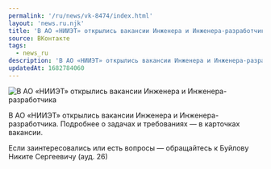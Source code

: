 ```yaml
---
permalink: '/ru/news/vk-8474/index.html'
layout: 'news.ru.njk'
title: 'В АО «НИИЭТ» открылись вакансии Инженера и Инженера-разработчика'
source: ВКонтакте
tags:
  - news_ru
description: 'В АО «НИИЭТ» открылись вакансии Инженера и Инженера-разработчика'
updatedAt: 1682784060
---
```

![В АО «НИИЭТ» открылись вакансии Инженера и Инженера-разработчика](https://sun1-84.userapi.com/impg/ozyhvuqbrMtlXKbBz4YBo2sp8ub0nD2j2f6TIQ/DPd5kridetw.jpg?size=525x800&quality=96&sign=e7909ab338ba44ee14e0cca198af0e6f&c_uniq_tag=OUdQQEzG-UuNi3KDy4enS4hmclNl62VqI6FFdgZZ6X4&type=album)

В АО «НИИЭТ» открылись вакансии Инженера и Инженера-разработчика. Подробнее о задачах и требованиях — в карточках вакансии.

Если заинтересовались или есть вопросы — обращайтесь к Буйлову Никите Сергеевичу (ауд. 26)
